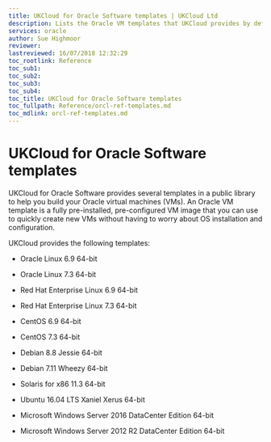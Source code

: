 ```yaml
---
title: UKCloud for Oracle Software templates | UKCloud Ltd
description: Lists the Oracle VM templates that UKCloud provides by default with UKCloud for Oracle Software
services: oracle
author: Sue Highmoor
reviewer:
lastreviewed: 16/07/2018 12:32:29
toc_rootlink: Reference
toc_sub1: 
toc_sub2:
toc_sub3:
toc_sub4:
toc_title: UKCloud for Oracle Software templates
toc_fullpath: Reference/orcl-ref-templates.md
toc_mdlink: orcl-ref-templates.md
---
```


# UKCloud for Oracle Software templates

UKCloud for Oracle Software provides several templates in a public library to help you build your Oracle virtual machines (VMs). An Oracle VM template is a fully pre-installed, pre-configured VM image that you can use to quickly create new VMs without having to worry about OS installation and configuration.

UKCloud provides the following templates:

- Oracle Linux 6.9 64-bit

- Oracle Linux 7.3 64-bit

- Red Hat Enterprise Linux 6.9 64-bit

- Red Hat Enterprise Linux 7.3 64-bit

- CentOS 6.9 64-bit

- CentOS 7.3 64-bit

- Debian 8.8 Jessie 64-bit

- Debian 7.11 Wheezy 64-bit

- Solaris for x86 11.3 64-bit

- Ubuntu 16.04 LTS Xaniel Xerus 64-bit

- Microsoft Windows Server 2016 DataCenter Edition 64-bit

- Microsoft Windows Server 2012 R2 DataCenter Edition 64-bit
